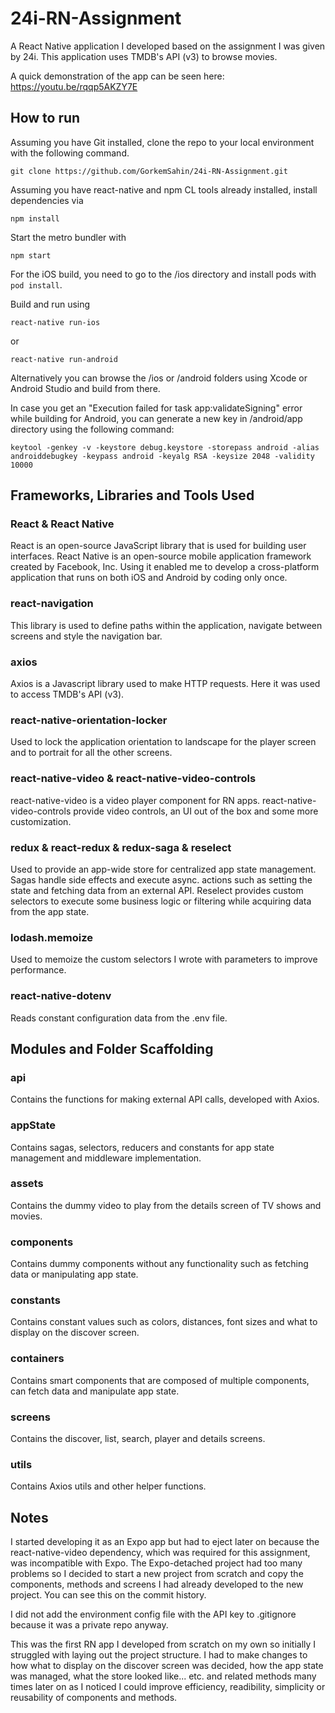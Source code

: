 # 24i-RN-Assignment
A React Native application I developed based on the assignment I was given by 24i. This application uses TMDB's API (v3) to browse movies.

A quick demonstration of the app can be seen here: https://youtu.be/rqqp5AKZY7E

## How to run

Assuming you have Git installed, clone the repo to your local environment with the following command.

`git clone https://github.com/GorkemSahin/24i-RN-Assignment.git`

Assuming you have react-native and npm CL tools already installed, install dependencies via

`npm install`

Start the metro bundler with

`npm start`

For the iOS build, you need to go to the /ios directory and install pods with `pod install`.

Build and run using

`react-native run-ios`

or

`react-native run-android`

Alternatively you can browse the /ios or /android folders using Xcode or Android Studio and build from there.

In case you get an "Execution failed for task app:validateSigning" error while building for Android, you can generate a new key in /android/app directory using the following command:

`keytool -genkey -v -keystore debug.keystore -storepass android -alias androiddebugkey -keypass android -keyalg RSA -keysize 2048 -validity 10000`


## Frameworks, Libraries and Tools Used

### React & React Native

React is an open-source JavaScript library that is used for building user interfaces. React Native is an open-source mobile application framework created by Facebook, Inc. Using it enabled me to develop a cross-platform application that runs on both iOS and Android by coding only once.

### react-navigation

This library is used to define paths within the application, navigate between screens and style the navigation bar.

### axios

Axios is a Javascript library used to make HTTP requests. Here it was used to access TMDB's API (v3).

### react-native-orientation-locker

Used to lock the application orientation to landscape for the player screen and to portrait for all the other screens.

### react-native-video & react-native-video-controls

react-native-video is a video player component for RN apps. react-native-video-controls provide video controls, an UI out of the box and some more customization.

### redux & react-redux & redux-saga & reselect

Used to provide an app-wide store for centralized app state management. Sagas handle side effects and execute async. actions such as setting the state and fetching data from an external API. Reselect provides custom selectors to execute some business logic or filtering while acquiring data from the app state.

### lodash.memoize

Used to memoize the custom selectors I wrote with parameters to improve performance.

### react-native-dotenv

Reads constant configuration data from the .env file.


## Modules and Folder Scaffolding

### api

Contains the functions for making external API calls, developed with Axios.

### appState

Contains sagas, selectors, reducers and constants for app state management and middleware implementation. 

### assets

Contains the dummy video to play from the details screen of TV shows and movies.

### components

Contains dummy components without any functionality such as fetching data or manipulating app state.

### constants

Contains constant values such as colors, distances, font sizes and what to display on the discover screen.

### containers

Contains smart components that are composed of multiple components, can fetch data and manipulate app state.

### screens

Contains the discover, list, search, player and details screens.

### utils 

Contains Axios utils and other helper functions.


## Notes

I started developing it as an Expo app but had to eject later on because the react-native-video dependency, which was required for this assignment, was incompatible with Expo. The Expo-detached project had too many problems so I decided to start a new project from scratch and copy the components, methods and screens I had already developed to the new project. You can see this on the commit history.

I did not add the environment config file with the API key to .gitignore because it was a private repo anyway.

This was the first RN app I developed from scratch on my own so initially I struggled with laying out the project structure. I had to make changes to how what to display on the discover screen was decided, how the app state was managed, what the store looked like... etc. and related methods many times later on as I noticed I could improve efficiency, readibility, simplicity or reusability of components and methods.
